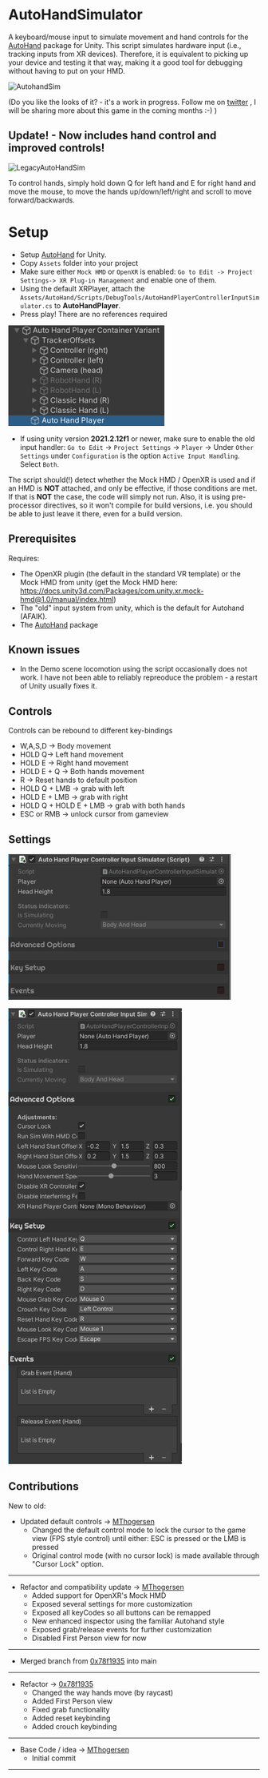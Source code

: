 # AutoHandSimulator
A keyboard/mouse input to simulate movement and hand controls for the [AutoHand](https://assetstore.unity.com/packages/tools/physics/auto-hand-vr-physics-interaction-165323) package for Unity.
This script simulates hardware input (i.e., tracking inputs from XR devices). Therefore, it is equivalent to picking up your device and testing it that way, making it a good tool for debugging without having to put on your HMD.

![AutohandSim](AutoHandSim.gif) 

(Do you like the looks of it? - it's a work in progress. Follow me on [twitter](https://twitter.com/MTrobotics?ref_src=twsrc%5Etfw) , I will be sharing more about this game in the coming months :-) )

## Update! - Now includes hand control and improved controls!

![LegacyAutoHandSim](AutoHandSim_w_hands.gif) 

To control hands, simply hold down Q for left hand and E for right hand and move the mouse, to move the hands up/down/left/right and scroll to move forward/backwards.

# Setup
* Setup [AutoHand](https://assetstore.unity.com/packages/tools/physics/auto-hand-vr-physics-interaction-165323) for Unity.
* Copy `Assets` folder into your project
* Make sure either `Mock HMD` or `OpenXR` is enabled: `Go to Edit -> Project Settings-> XR Plug-in Management` and enable one of them.
* Using the default XRPlayer, attach the `Assets/AutoHand/Scripts/DebugTools/AutoHandPlayerControllerInputSimulator.cs` to **AutoHandPlayer**.
* Press play! There are no references required

![DefaultConfig](ScriptLocation.png)

* If using unity version **2021.2.12f1** or newer, make sure to enable the old input handler: `Go to Edit` -> `Project Settings` -> `Player` -> Under `Other Settings` under `Configuration` is the option `Active Input Handling`. Select `Both`.

The script should(!) detect whether the Mock HMD / OpenXR is used and if an HMD is **NOT** attached, and only be effective, if those conditions are met. 
If that is **NOT** the case, the code will simply not run. 
Also, it is using pre-processor directives, so it won't compile for build versions, i.e. you should be able to just leave it there, even for a build version.

## Prerequisites
Requires: 
* The OpenXR plugin (the default in the standard VR template) or the Mock HMD from unity (get the Mock HMD here: https://docs.unity3d.com/Packages/com.unity.xr.mock-hmd@1.0/manual/index.html)
* The "old" input system from unity, which is the default for Autohand (AFAIK).
* The [AutoHand](https://assetstore.unity.com/packages/tools/physics/auto-hand-vr-physics-interaction-165323) package

## Known issues
- In the Demo scene locomotion using the script occasionally does not work. I have not been able to reliably repreoduce the problem - a restart of Unity usually fixes it.

## Controls
Controls can be rebound to different key-bindings

- W,A,S,D -> Body movement
- HOLD Q-> Left hand movement
- HOLD E -> Right hand movement
- HOLD E + Q -> Both hands movement
- R -> Reset hands to default position
- HOLD Q + LMB -> grab with left
- HOLD E + LMB -> grab with right
- HOLD Q + HOLD E + LMB -> grab with both hands
- ESC or RMB -> unlock cursor from gameview

## Settings

![DefaultConfig_collapsed](DefaultConfiguration_collapsed.png)

![DefaultConfig](DefaultConfiguration.png)

## Contributions

New to old:
- Updated default controls -> [MThogersen](https://github.com/MThogersen)
    - Changed the default control mode to lock the cursor to the game view (FPS style control) until either: ESC is pressed or the LMB is pressed
    - Original control mode (with no cursor lock) is made available through "Cursor Lock" option.
---
- Refactor and compatibility update -> [MThogersen](https://github.com/MThogersen)
    - Added support for OpenXR's Mock HMD
    - Exposed several settings for more customization
    - Exposed all keyCodes so all buttons can be remapped
    - New enhanced inspector using the familiar Autohand style
    - Exposed grab/release events for further customization
    - Disabled First Person view for now
---
- Merged branch from [0x78f1935](https://github.com/0x78f1935) into main
---
- Refactor -> [0x78f1935](https://github.com/0x78f1935)
    - Changed the way hands move (by raycast)
    - Added First Person view
    - Fixed grab functionality
    - Added reset keybinding
    - Added crouch keybinding
---
- Base Code / idea -> [MThogersen](https://github.com/MThogersen)
    - Initial commit
---